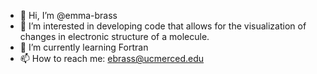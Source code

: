 - 👋 Hi, I’m @emma-brass
- 👀 I’m interested in developing code that allows for the visualization of changes in electronic structure of a molecule. 
- 🌱 I’m currently learning Fortran
- 📫 How to reach me: ebrass@ucmerced.edu

<!---
emma-brass/emma-brass is a ✨ special ✨ repository because its `README.md` (this file) appears on your GitHub profile.
You can click the Preview link to take a look at your changes.
--->
